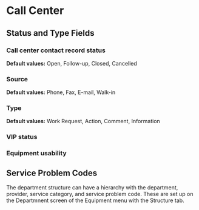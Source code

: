 # Call Center

## Status and Type Fields

### Call center contact record status

**Default values:** Open, Follow-up, Closed, Cancelled

### Source

**Default values:** Phone, Fax, E-mail, Walk-in

### Type

**Default values:** Work Request, Action, Comment, Information

### VIP status

### Equipment usability

## Service Problem Codes

The department structure can have a hierarchy with the department, provider, service category, and service problem code. These are set up on the Departmnent screen of the Equipment menu with the Structure tab.
